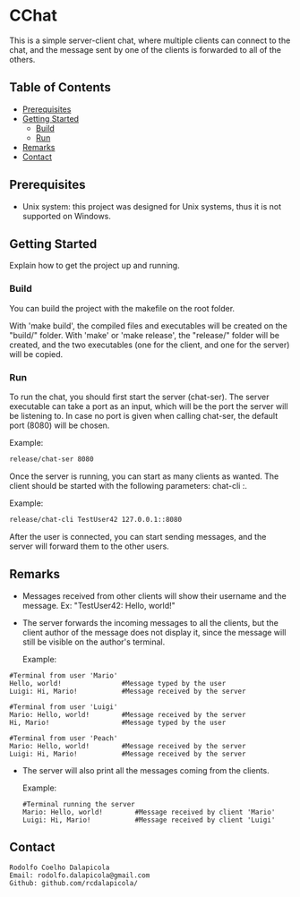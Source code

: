 # CChat

This is a simple server-client chat, where multiple clients can connect to the chat, and the message sent by one of the clients is forwarded to all of the others.

## Table of Contents

- [Prerequisites](#prerequisites)
- [Getting Started](#getting-started)
  - [Build](#build)
  - [Run](#run)
- [Remarks](#remarks)
- [Contact](#contact)

## Prerequisites

- Unix system: this project was designed for Unix systems, thus it is not supported on Windows.

## Getting Started

Explain how to get the project up and running.

### Build

You can build the project with the makefile on the root folder.

With 'make build', the compiled files and executables will be created on the "build/" folder.
With 'make' or 'make release', the "release/" folder will be created, and the two executables (one for the client, and one for the server) will be copied.

### Run

To run the chat, you should first start the server (chat-ser). The server executable can take a port as an input, which will be the port the server will be listening to. In case no port is given when calling chat-ser, the default port (8080) will be chosen.

Example:
```bash
release/chat-ser 8080
```

Once the server is running, you can start as many clients as wanted. The client should be started with the following parameters: chat-cli <username> <server-ip>:<server-port>. 

Example:
```bash
release/chat-cli TestUser42 127.0.0.1::8080
```

After the user is connected, you can start sending messages, and the server will forward them to the other users.

## Remarks

- Messages received from other clients will show their username and the message.
  Ex: "TestUser42: Hello, world!"

- The server forwards the incoming messages to all the clients, but the client author of the message does not display it, since the message will still be visible on the author's terminal.

    Example:
```
#Terminal from user 'Mario'
Hello, world!               #Message typed by the user
Luigi: Hi, Mario!           #Message received by the server

```

```
#Terminal from user 'Luigi'
Mario: Hello, world!        #Message received by the server
Hi, Mario!                  #Message typed by the user

```

```
#Terminal from user 'Peach'
Mario: Hello, world!        #Message received by the server
Luigi: Hi, Mario!           #Message received by the server

```

- The server will also print all the messages coming from the clients. 

    Example:
    ```
    #Terminal running the server
    Mario: Hello, world!        #Message received by client 'Mario'
    Luigi: Hi, Mario!           #Message received by client 'Luigi'

    ```

## Contact

    Rodolfo Coelho Dalapicola
    Email: rodolfo.dalapicola@gmail.com
    Github: github.com/rcdalapicola/

